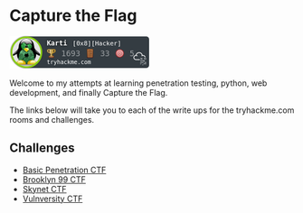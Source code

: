 # Capture the Flag

![](/images/Karti.png)

Welcome to my attempts at learning penetration testing, python, web development, and finally Capture the Flag.

The links below will take you to each of the write ups for the tryhackme.com rooms and challenges.
 
## Challenges

* [Basic Penetration CTF](/tryhackme/basic_pentesting.md)
* [Brooklyn 99 CTF](/tryhackme/brooklyn99.md)
* [Skynet CTF](/tryhackme/skynet.md)
* [Vulnversity CTF](/tryhackme/vulnversity.md)


